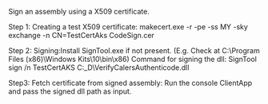 Sign an assembly using a X509 certificate.

Step 1:
Creating a test X509 certificate: 
makecert.exe -r -pe -ss MY -sky exchange -n CN=TestCertAks CodeSign.cer   

Step 2:
Signing:Install SignTool.exe if not present. (E.g. Check at C:\Program Files (x86)\Windows Kits\10\bin\x86)
Command for signing the dll:
SignTool sign /n TestCertAKS C:\_D\VerifyCalersAuthenticode.dll 

Step3:
Fetch certificate from signed assembly:
Run the console ClientApp and pass the signed dll path as input. 


 

